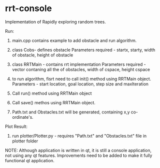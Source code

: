 # rrt-console

Implementation of Rapidly exploring random trees.

Run:

1. main.cpp  contains example to add obstacle and run algorithm.
2. class Cobs- defines obstacle
Parameters required - startx, starty, width of obstacle, height of obstacle

3. class RRTMain - contains rrt implementation
Parameters required - vector contaning all the of obstacles, width of cspace, height cspace  

4. to run algorithm, fisrt need to call init() method using RRTMain object.
   Parameters - start location, goal location, step size and maxIteration
   
5. Call run() method using RRTMain object
6. Call save() methos using RRTMain object.
7. Path.txt and Obstacles.txt will be generated, containing x,y co-ordinate's.

Plot Result:

1. run plotter/Plotter.py - requires "Path.txt" and "Obstacles.txt" file in plotter folder

NOTE: Although application is written in qt, it is still a console application, not using any qt features. Improvements need to be added to make it fully functional qt application.
